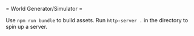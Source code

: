 = World Generator/Simulator =

Use `npm run bundle` to build assets. Run `http-server .` in the directory to spin up a server.